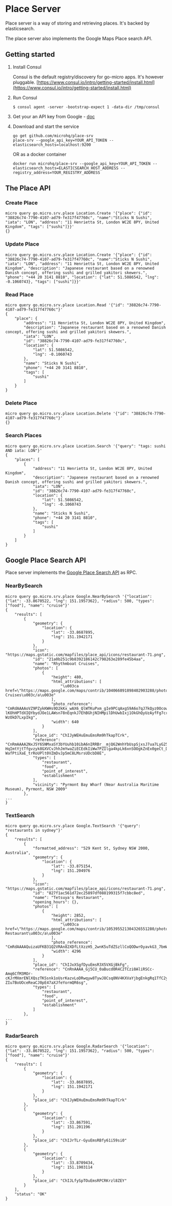 # Place Server

Place server is a way of storing and retrieving places. It's backed by elasticsearch.

The place server also implements the Google Maps Place search API.

## Getting started

1. Install Consul

	Consul is the default registry/discovery for go-micro apps. It's however pluggable.
	[https://www.consul.io/intro/getting-started/install.html](https://www.consul.io/intro/getting-started/install.html)

2. Run Consul
	```
	$ consul agent -server -bootstrap-expect 1 -data-dir /tmp/consul
	```

3. Get your an API key from Google - [doc](https://developers.google.com/places/web-service/get-api-key)

4. Download and start the service

	```shell
	go get github.com/microhq/place-srv
	place-srv --google_api_key=YOUR_API_TOKEN --elasticsearch_hosts=localhost:9200
	```

	OR as a docker container

	```shell
	docker run microhq/place-srv --google_api_key=YOUR_API_TOKEN --elasticsearch_hosts=ELASTICSEARCH_HOST_ADDRESS --registry_address=YOUR_REGISTRY_ADDRESS
	```

## The Place API

### Create Place
```shell
micro query go.micro.srv.place Location.Create '{"place": {"id": "38826c74-7790-4107-ad79-fe317f47760c", "name":"Sticks N Sushi", "iata": "LON", "address": "11 Henrietta St, London WC2E 8PY, United Kingdom", "tags": ["sushi"]}}'
{}
```

### Update Place
```shell
micro query go.micro.srv.place Location.Create '{"place": {"id": "38826c74-7790-4107-ad79-fe317f47760c", "name":"Sticks N Sushi", "iata": "LON", "address": "11 Henrietta St, London WC2E 8PY, United Kingdom", "description": "Japanese restaurant based on a renowned Danish concept, offering sushi and grilled yakitori skewers.", "phone": "+44 20 3141 8810", "location": {"lat": 51.5086542, "lng": -0.1060743}, "tags": ["sushi"]}}'
```


### Read Place
```shell
micro query go.micro.srv.place Location.Read '{"id": "38826c74-7790-4107-ad79-fe317f47760c"}'
{
	"place": {
		"address": "11 Henrietta St, London WC2E 8PY, United Kingdom",
		"description": "Japanese restaurant based on a renowned Danish concept, offering sushi and grilled yakitori skewers.",
		"iata": "LON",
		"id": "38826c74-7790-4107-ad79-fe317f47760c",
		"location": {
			"lat": 51.5086542,
			"lng": -0.1060743
		},
		"name": "Sticks N Sushi",
		"phone": "+44 20 3141 8810",
		"tags": [
			"sushi"
		]
	}
}
```

### Delete Place
```shell
micro query go.micro.srv.place Location.Delete '{"id": "38826c74-7790-4107-ad79-fe317f47760c"}'
{}
```

### Search Places
```shell
micro query go.micro.srv.place Location.Search '{"query": "tags: sushi AND iata: LON"}'
{
	"places": [
		{
			"address": "11 Henrietta St, London WC2E 8PY, United Kingdom",
			"description": "Japanese restaurant based on a renowned Danish concept, offering sushi and grilled yakitori skewers.",
			"iata": "LON",
			"id": "38826c74-7790-4107-ad79-fe317f47760c",
			"location": {
				"lat": 51.5086542,
				"lng": -0.1060743
			},
			"name": "Sticks N Sushi",
			"phone": "+44 20 3141 8810",
			"tags": [
				"sushi"
			]
		}
	]
}
```

## Google Place Search API

Place server implements the [Google Place Search API](https://developers.google.com/places/web-service/search) as RPC.

### NearBySearch
```shell
micro query go.micro.srv.place Google.NearBySearch '{"location": {"lat": -33.8670522, "lng": 151.1957362}, "radius": 500, "types": ["food"], "name": "cruise"}'
{
	"results": [
		{
			"geometry": {
				"location": {
					"lat": -33.8687895,
					"lng": 151.1942171
				}
			},
			"icon": "https://maps.gstatic.com/mapfiles/place_api/icons/restaurant-71.png",
			"id": "21a0b251c9b8392186142c798263e289fe45b4aa",
			"name": "Rhythmboat Cruises",
			"photos": [
				{
					"height": 480,
					"html_attributions": [
						"\u003ca href=\"https://maps.google.com/maps/contrib/104066891898402903288/photos\"\u003eRhythmboat Cruises\u003c/a\u003e"
					],
					"photo_reference": "CmRdAAAAoVZ9PZykKWHs9D2kKx_wAX6_QlWTKuPxm_gIe9PCqAxgS9A6o7qJ7kQyz0OcowLTbx84inm4rIPjHZJ1vN1jorEeahOgj9-lKOhHPTdXIQYbydJOe1LAWsn78nEqnkJ7EhBGhjNIHMpilDhUwbIxj1OkGhQyUzAyfFg7crymY-WzOkD7LxpIkg",
					"width": 640
				}
			],
			"place_id": "ChIJyWEHuEmuEmsRm9hTkapTCrk",
			"reference": "CnRmAAAA2NxJ5Y6SNMxaSY3bYUuhb10ibA6nIRRBr__mjQ62WnhYbUspSjxsJ7ua7LyG2548IxODWBHrdB5gS-HqImtYjtTfgvzyk8GXVCvJhhJmYwaZiECEdkIiWw7PZIlga4kpLk6xnSOOgkZnEx0geCt_DRIQxQfmSSc0-WafPtiXaE_trRoUPlt0VZmDvJp5mC8LMsrsUDcbD8E",
			"types": [
				"restaurant",
				"food",
				"point_of_interest",
				"establishment"
			],
			"vicinity": "Pyrmont Bay Wharf (Near Australia Maritime Museum), Pyrmont, NSW 2009"
		},
...
}
```

### TextSearch
```shell
micro query go.micro.srv.place Google.TextSearch '{"query": "restaurants in sydney"}'
{
	"results": [
		{
			"formatted_address": "529 Kent St, Sydney NSW 2000, Australia",
			"geometry": {
				"location": {
					"lat": -33.875154,
					"lng": 151.204976
				}
			},
			"icon": "https://maps.gstatic.com/mapfiles/place_api/icons/restaurant-71.png",
			"id": "827f1ac561d72ec25897df088199315f7cbbc8ed",
			"name": "Tetsuya's Restaurant",
			"opening_hours": {},
			"photos": [
				{
					"height": 2852,
					"html_attributions": [
						"\u003ca href=\"https://maps.google.com/maps/contrib/105395521304326551280/photos\"\u003eTetsuya\u0026#39;s Restaurant\u003c/a\u003e"
					],
					"photo_reference": "CmRdAAAAQuizaUFKB31Q2VRAn82XDfLtXzzH5_2wnK5uTdZSzllCoQODwrOyavkG3_7bmWBJqK13xgLjM2VcMIr0H7AH8P9LCFH9nKw1rrApnmQJpwfb2mn5u0A0Ew3JKWEOSKipEhAawaJz9HLFau4bNZyWtrQNGhQ7bMs8c8a8e3LUwA1P2utK0y2k0g",
					"width": 4296
				}
			],
			"place_id": "ChIJxXSgfDyuEmsR3X5VXGjBkFg",
			"reference": "CnRnAAAA_Gj5CU_0aBucd0R4C2TCzi0AliRSCc-Amq6CfM3MOr-cKJrMXmrENlXQszTKSsnk1oUsrKazvLoDRwqyw8TywJ8Csq8NV4KXVaYjbgEnkgRq1TfC2yXxkIutqJnRGQPJW5F1X0BYGGO2Tw6ML3x86xIQ2g_YZyRmhLnIeKw_-ZIu7BoUOceReaCJ0pE47aXJfeYormQR6sg",
			"types": [
				"restaurant",
				"food",
				"point_of_interest",
				"establishment"
			]
		},
...
}
```

### RadarSearch
```shell
micro query go.micro.srv.place Google.RadarSearch '{"location": {"lat": -33.8670522, "lng": 151.1957362}, "radius": 500, "types": ["food"], "name": "cruise"}'
{
	"results": [
		{
			"geometry": {
				"location": {
					"lat": -33.8687895,
					"lng": 151.1942171
				}
			},
			"place_id": "ChIJyWEHuEmuEmsRm9hTkapTCrk"
		},
		{
			"geometry": {
				"location": {
					"lat": -33.867591,
					"lng": 151.201196
				}
			},
			"place_id": "ChIJrTLr-GyuEmsRBfy61i59si0"
		},
		{
			"geometry": {
				"location": {
					"lat": -33.8709434,
					"lng": 151.1903114
				}
			},
			"place_id": "ChIJLfySpTOuEmsRPCRKrzl8ZEY"
		}
	],
	"status": "OK"
}
```

